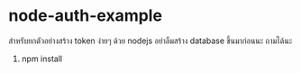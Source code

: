 # node-auth-example
สำหรับยกตัวอย่างสร้าง token ง่ายๆ ด้วย nodejs
อย่าลืมสร้าง database ขึ้นมาก่อนนะ
ถามได้นะ
1. npm install
